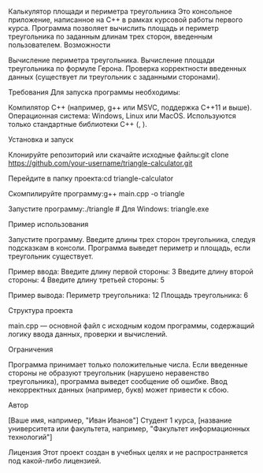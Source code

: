 Калькулятор площади и периметра треугольника
Это консольное приложение, написанное на C++ в рамках курсовой работы первого курса. Программа позволяет вычислить площадь и периметр треугольника по заданным длинам трех сторон, введенным пользователем.
Возможности

Вычисление периметра треугольника.
Вычисление площади треугольника по формуле Герона.
Проверка корректности введенных данных (существует ли треугольник с заданными сторонами).

Требования
Для запуска программы необходимы:

Компилятор C++ (например, g++ или MSVC, поддержка C++11 и выше).
Операционная система: Windows, Linux или MacOS.
Используются только стандартные библиотеки C++ (<iostream>, <cmath>).

Установка и запуск

Клонируйте репозиторий или скачайте исходные файлы:git clone https://github.com/your-username/triangle-calculator.git


Перейдите в папку проекта:cd triangle-calculator


Скомпилируйте программу:g++ main.cpp -o triangle


Запустите программу:./triangle  # Для Windows: triangle.exe



Пример использования

Запустите программу.
Введите длины трех сторон треугольника, следуя подсказкам в консоли.
Программа выведет периметр и площадь, если треугольник существует.

Пример ввода:
Введите длину первой стороны: 3
Введите длину второй стороны: 4
Введите длину третьей стороны: 5

Пример вывода:
Периметр треугольника: 12
Площадь треугольника: 6

Структура проекта

main.cpp — основной файл с исходным кодом программы, содержащий логику ввода данных, проверки и вычислений.

Ограничения

Программа принимает только положительные числа.
Если введенные стороны не образуют треугольник (нарушено неравенство треугольника), программа выведет сообщение об ошибке.
Ввод некорректных данных (например, букв) может привести к сбою.

Автор

[Ваше имя, например, "Иван Иванов"]
Студент 1 курса, [название университета или факультета, например, "Факультет информационных технологий"]

Лицензия
Этот проект создан в учебных целях и не распространяется под какой-либо лицензией.
